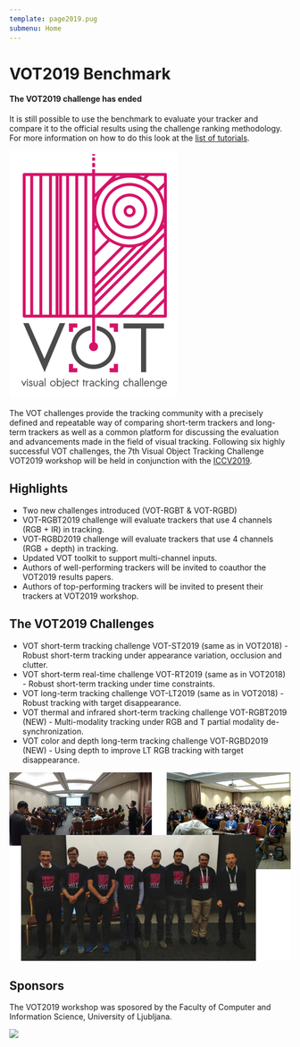 ```yaml
---
template: page2019.pug
submenu: Home
---
```


# VOT2019 Benchmark

<div class="alert alert-info" role="alert">
<div class="icon-left"><i class="glyphicon glyphicon-info-sign hugeicon"></i> </div>
<h4>The VOT2019 challenge has ended</h4>

It is still possible to use the benchmark to evaluate your tracker and compare it to the official results using the challenge ranking methodology. For more information on how to do this look at the [list of tutorials](/howto/index.html).
</div>

<img class="logo float-right frame" src="../img/vot2019_logo_website_large.png" alt="VOT2019" />


The VOT challenges provide the tracking community with a precisely defined and repeatable way of comparing short-term trackers and long-term trackers as well as a common platform for discussing the evaluation and advancements made in the field of visual tracking. Following six highly successful VOT challenges, the 7th Visual Object Tracking Challenge VOT2019 workshop will be held in conjunction with the [ICCV2019](http://iccv2019.thecvf.com/).

## Highlights

* Two new challenges introduced (VOT-RGBT & VOT-RGBD)
* VOT-RGBT2019 challenge will evaluate trackers that use 4 channels (RGB + IR) in tracking.
* VOT-RGBD2019 challenge will evaluate trackers that use 4 channels (RGB + depth) in tracking.
* Updated VOT toolkit to support multi-channel inputs.
* Authors of well-performing trackers will be invited to coauthor the VOT2019 results papers.
* Authors of top-performing trackers will be invited to present their trackers at VOT2019 workshop.

## The VOT2019 Challenges

* VOT short-term tracking challenge VOT-ST2019 (same as in VOT2018) - Robust short-term tracking under appearance variation, occlusion and clutter.
* VOT short-term real-time challenge VOT-RT2019 (same as in VOT2018) - Robust short-term tracking under time constraints.
* VOT long-term tracking challenge VOT-LT2019 (same as in VOT2018) - Robust tracking with target disappearance.
* VOT thermal and infrared short-term tracking challenge VOT-RGBT2019 (NEW) - Multi-modality tracking under RGB and T partial modality de-synchronization.
* VOT color and depth long-term tracking challenge VOT-RGBD2019 (NEW) - Using depth to improve LT RGB tracking with target disappearance.

<img class="frame" src="img/vot2019.jpg" alt="VOT2019 highlights" />

## Sponsors

The VOT2019 workshop was sposored by the Faculty of Computer and Information Science, University of Ljubljana.

<div class="spotlight">
<a href="http://www.fri.uni-lj.si/"><img src="/img/org/logo_ljubljana.png" width="150px"/></a>
</div>

